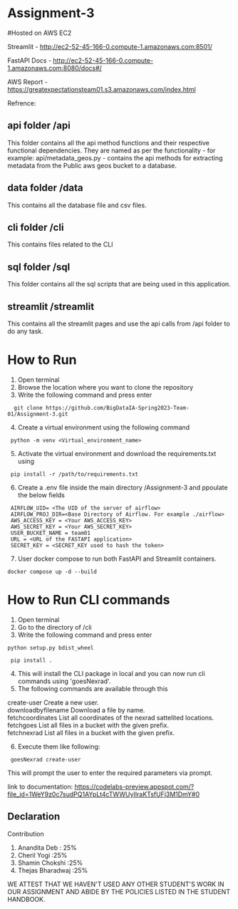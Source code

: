 # Assignment-3
#Hosted on AWS EC2

Streamlit - http://ec2-52-45-166-0.compute-1.amazonaws.com:8501/

FastAPI Docs - http://ec2-52-45-166-0.compute-1.amazonaws.com:8080/docs#/

AWS Report - https://greatexpectationsteam01.s3.amazonaws.com/index.html

Refrence:

## api folder /api
This folder contains all the api method functions and their respective functional dependencies. They are named as per the functionality - for example: api/metadata_geos.py - contains the api methods for extracting metadata from the Public aws geos bucket to a database.

## data folder /data
This contains all the database file and csv files.

## cli folder /cli
This contains files related to the CLI

## sql folder /sql
This folder contains all the sql scripts that are being used in this application.

## streamlit /streamlit
This contains all the streamlit pages and use the api calls from /api folder to do any task.

# How to Run
1. Open terminal
2. Browse the location where you want to clone the repository
3. Write the following command and press enter 
````
  git clone https://github.com/BigDataIA-Spring2023-Team-01/Assignment-3.git
 ````
 4. Create a virtual environment using the following command
 ````
  python -m venv <Virtual_environment_name>
 ````
 5. Activate the virtual environment and download the requirements.txt using
 ````
  pip install -r /path/to/requirements.txt
 ````
6. Create a .env file inside the main directory /Assignment-3 and ppoulate the below fields
 ````
  AIRFLOW_UID= <The UID of the server of airflow>
  AIRFLOW_PROJ_DIR=<Base Directory of Airflow. For example ./airflow>
  AWS_ACCESS_KEY = <Your AWS_ACCESS_KEY>
  AWS_SECRET_KEY = <Your AWS_SECRET_KEY>
  USER_BUCKET_NAME = team01
  URL = <URL of the FASTAPI application>
  SECRET_KEY = <SECRET_KEY used to hash the token>

 ````
7. User docker compose to run both FastAPI and Streamlit containers.
````
docker compose up -d --build
````


# How to Run CLI commands
1. Open terminal
2. Go to the directory of /cli
3. Write the following command and press enter
 ````
python setup.py bdist_wheel
  ````
  
 ````
  pip install .
 ````
4. This will install the CLI package in local and you can now run cli commands using 'goesNexrad'.
5. The following commands are available through this

 create-user                         Create a new user.                                                                                   
 downloadbyfilename                  Download a file by name.                                                                                
 fetchcoordinates                    List all coordinates of the nexrad sattelited locations.                                                
 fetchgoes                           List all files in a bucket with the given prefix.                                                       
 fetchnexrad                         List all files in a bucket with the given prefix.         
 
6. Execute them like following: 
  
 ````
  goesNexrad create-user
 ````

This will prompt the user to enter the required parameters via prompt.

 link to documentation: https://codelabs-preview.appspot.com/?file_id=1WeY9z0c7sudPQ1AYpLt4cTWWUyIIraKTsfUFj3M1DmY#0
 ## Declaration 
 Contribution 
 
 1. Anandita Deb : 25%
 2. Cheril Yogi :25%
 3. Shamin Chokshi :25%
 4. Thejas Bharadwaj :25%
 
 WE ATTEST THAT WE HAVEN'T USED ANY OTHER STUDENT'S WORK IN OUR ASSIGNMENT AND ABIDE BY THE POLICIES LISTED IN THE STUDENT HANDBOOK.
